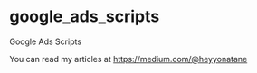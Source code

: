 # google_ads_scripts
Google Ads Scripts

You can read my articles at https://medium.com/@heyyonatane
